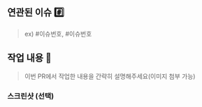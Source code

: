 ## 연관된 이슈 #️⃣

> ex) #이슈번호, #이슈번호

## 작업 내용 📝

> 이번 PR에서 작업한 내용을 간략히 설명해주세요(이미지 첨부 가능)

### 스크린샷 (선택)
